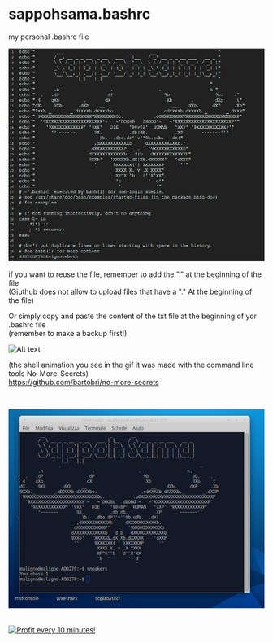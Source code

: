 # sappohsama.bashrc
my personal .bashrc file

![Alt text](https://github.com/SappohSamaWorkshop/sappohsama.bashrc/blob/master/images/Sappo's_Shell.JPG "sappoh sama .bashcr")

if you want to reuse the file, remember to add the "." at the beginning of the file</br>
(Giuthub does not allow to upload files that have a "." At the beginning of the file)
</BR>

Or simply copy and paste the content of the txt file at the beginning of yor .bashrc file</BR>
(remember to make a backup first!)

![Alt text](https://media.giphy.com/media/9AIY1COqmG941qClgW/giphy.gif "sappoh sama .bashcr")

(the shell animation you see in the gif it was made with the command line tools  No-More-Secrets) </BR>
https://github.com/bartobri/no-more-secrets

</BR>

![Alt text](https://github.com/SappohSamaWorkshop/sappohsama.bashrc/blob/master/images/shell.png "sappoh sama .bashcr")


</BR>

<a href="https://golden-farm.biz/?r=1673249" target="_blank">
<img src="https://golden-farm.biz/images/promo/en/728x90.gif"
alt="Profit every 10 minutes!"></a>

